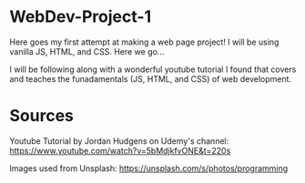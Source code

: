# WebDev-Project-1
Here goes my first attempt at making a web page project! I will be using vanilla JS, HTML, and CSS. Here we go...

I will be following along with a wonderful youtube tutorial I found that covers and teaches the funadamentals
(JS, HTML, and CSS) of web development.

# Sources

Youtube Tutorial by Jordan Hudgens on Udemy's channel: https://www.youtube.com/watch?v=5bMdjkfvONE&t=220s

Images used from Unsplash: https://unsplash.com/s/photos/programming
